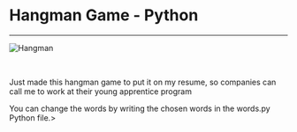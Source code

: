 <h1>Hangman Game - Python</h1>
<hr>

![Hangman](https://user-images.githubusercontent.com/55033182/215302036-a996f0a7-4c8f-457d-ae45-fb57dbc64049.png)

<br>

<p>Just made this hangman game to put it on my resume, so companies can call me to work at their young apprentice program</p>
<p>You can change the words by writing the chosen words in the words.py Python file.>
